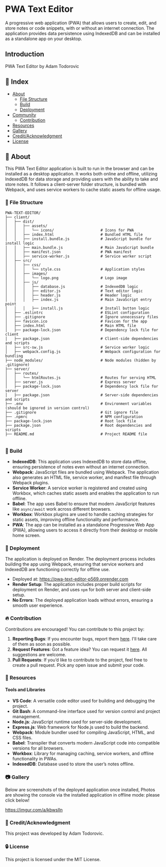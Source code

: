 # PWA Text Editor

A progressive web application (PWA) that allows users to create, edit, and store notes or code snippets, with or without an internet connection. The application provides data persistence using IndexedDB and can be installed as a standalone app on your desktop.

## Introduction

PWA Text Editor by Adam Todorovic

## :ledger: Index

- [About](#beginner-about)
  - [File Structure](#file_folder-file-structure)
  - [Build](#hammer-build)
  - [Deployment](#rocket-deployment)
- [Community](#cherry_blossom-community)
  - [Contribution](#fire-contribution)
- [Resources](#page_facing_up-resources)
- [Gallery](#camera-gallery)
- [Credit/Acknowledgment](#star2-creditacknowledgment)
- [License](#lock-license)

## :beginner: About

This PWA Text Editor application is built to run in the browser and can be installed as a desktop application. It works both online and offline, utilizing IndexedDB for data storage and providing users with the ability to take and store notes. It follows a client-server folder structure, is bundled with Webpack, and uses service workers to cache static assets for offline usage.

### :file_folder: File Structure

```plaintext
PWA-TEXT-EDITOR/
├── client/
│   ├── dist/
│   │   ├── assets/
│   │   │   └── icons/                     # Icons for PWA
│   │   ├── index.html                     # Bundled HTML file
│   │   ├── install.bundle.js              # JavaScript bundle for install logic
│   │   ├── main.bundle.js                 # Main JavaScript bundle
│   │   ├── manifest.json                  # PWA manifest
│   │   ├── service-worker.js              # Service worker script
│   ├── src/
│   │   ├── css/
│   │   │   └── style.css                  # Application styles
│   │   ├── images/
│   │   │   └── logo.png                   # Logo image
│   │   ├── js/
│   │   │   ├── database.js                # IndexedDB logic
│   │   │   ├── editor.js                  # Text editor logic
│   │   │   ├── header.js                  # Header logic
│   │   │   ├── index.js                   # Main JavaScript entry point
│   │   │   ├── install.js                 # Install button logic
│   ├── .eslintrc                          # ESLint configuration
│   ├── .gitignore                         # Ignore unnecessary files
│   ├── favicon.ico                        # Favicon for the app
│   ├── index.html                         # Main HTML file
│   ├── package-lock.json                  # Dependency lock file for client
│   ├── package.json                       # Client-side dependencies and scripts
│   ├── src-sw.js                          # Service worker logic
│   ├── webpack.config.js                  # Webpack configuration for bundling
├── node_modules/                          # Node modules (hidden by .gitignore)
├── server/
│   ├── routes/
│   │   └── htmlRoutes.js                  # Routes for serving HTML
│   ├── server.js                          # Express server
│   ├── package-lock.json                  # Dependency lock file for server
│   ├── package.json                       # Server-side dependencies and scripts
├── .env                                   # Environment variables (should be ignored in version control)
├── .gitignore                             # Git ignore file
├── .npmrc                                 # NPM configuration
├── package-lock.json                      # Root lock file
├── package.json                           # Root dependencies and scripts
├── README.md                              # Project README file


```

### :hammer: Build

- **IndexedDB**: This application uses IndexedDB to store data offline, ensuring persistence of notes even without an internet connection.
- **Webpack**: JavaScript files are bundled using Webpack. The application also generates an HTML file, service worker, and manifest file through Webpack plugins.
- **Service Worker**: A service worker is registered and created using Workbox, which caches static assets and enables the application to run offline.
- **Babel**: The app uses Babel to ensure that modern JavaScript features like `async/await` work across different browsers.
- **Workbox**: Workbox plugins are used to handle caching strategies for static assets, improving offline functionality and performance.
- **PWA**: The app can be installed as a standalone Progressive Web App (PWA), allowing users to access it directly from their desktop or mobile home screen.

### :rocket: Deployment

The application is deployed on Render. The deployment process includes building the app using Webpack, ensuring that service workers and IndexedDB are functioning correctly for offline use.

- Deployed at: https://pwa-text-editor-p569.onrender.com
- **Render Setup**: The application includes proper build scripts for deployment on Render, and uses `npm` for both server and client-side setup.
- **No Errors**: The deployed application loads without errors, ensuring a smooth user experience.

### :fire: Contribution

Contributions are encouraged! You can contribute to this project by:

1. **Reporting Bugs**: If you encounter bugs, report them [here](https://github.com/ProjectAdam95/PWA-Text-Editor/issues). I'll take care of them as soon as possible.
2. **Request Features**: Got a feature idea? You can request it [here](https://github.com/ProjectAdam95/PWA-Text-Editor/issues). All suggestions are welcome.
3. **Pull Requests**: If you’d like to contribute to the project, feel free to create a pull request. Pick any open issue and submit your code.

### :page_facing_up: Resources

#### Tools and Libraries

- **VS Code**: A versatile code editor used for building and debugging the project.
- **Git Bash**: A command-line interface used for version control and project management.
- **Node.js**: JavaScript runtime used for server-side development.
- **Express.js**: Web framework for Node.js used to build the backend.
- **Webpack**: Module bundler used for compiling JavaScript, HTML, and CSS files.
- **Babel**: Transpiler that converts modern JavaScript code into compatible versions for all browsers.
- **Workbox**: Library for managing caching, service workers, and offline functionality in PWAs.
- **IndexedDB**: Database used to store the user’s notes offline.
  
### :camera: Gallery

Below are screenshots of the deployed application once installed,
Photos are showing the console via the installed application in offline mode: please click below!

https://imgur.com/a/kbwsIln



### :star2: Credit/Acknowledgment

This project was developed by Adam Todorovic.

### :lock: License

This project is licensed under the MIT License.